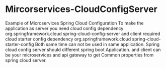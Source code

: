 # Mircorservices-CloudConfigServer
Example of Microservices Spring Cloud Configuration
To make the application as server you need cloud config dependency 
<dependency>
			<groupId>org.springframework.cloud</groupId>
			<artifactId>spring-cloud-config-server</artifactId>
		</dependency>
and client required cloud starter config dependency
<dependency>
			<groupId>org.springframework.cloud</groupId>
			<artifactId>spring-cloud-starter-config</artifactId>
		</dependency>
Both same time can not be used in same application.
Spring cloud config server should different spring boot
Application.
and client can be your microservices and api gateway to get
Common properties from spring cloud server.

